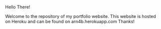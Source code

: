 Hello There!

Welcome to the repository of my portfolio website.
This website is hosted on Heroku and can be found on arn4b.herokuapp.com
Thanks!
